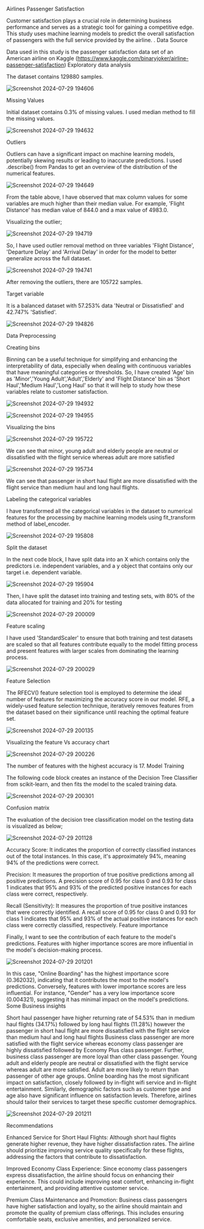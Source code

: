 Airlines Passenger Satisfaction

Customer satisfaction plays a crucial role in determining business performance and serves as a strategic tool for gaining a competitive edge. This study uses machine learning models to predict the overall satisfaction of passengers with the full service provided by the airline. .
Data Source

Data used in this study is the passenger satisfaction data set of an American airline on Kaggle (https://www.kaggle.com/binaryjoker/airline-passenger-satisfaction)
Exploratory data analysis

The dataset contains 129880 samples.

![Screenshot 2024-07-29 194606](https://github.com/user-attachments/assets/d6699044-3ba5-49a7-85d0-25103770cdb6)

Missing Values

Initial dataset contains 0.3% of missing values. I used median method to fill the missing values.

![Screenshot 2024-07-29 194632](https://github.com/user-attachments/assets/607b4d54-b2a7-485e-8358-d2db2f375286)

Outliers

Outliers can have a significant impact on machine learning models, potentially skewing results or leading to inaccurate predictions. I used .describe() from Pandas to get an overview of the distribution of the numerical features.

![Screenshot 2024-07-29 194649](https://github.com/user-attachments/assets/d861d598-2873-4783-abcc-507112b056cb)


From the table above, I have observed that max column values for some variables are much higher than their median value. For example, 'Flight Distance' has median value of 844.0 and a max value of 4983.0.

Visualizing the outlier;

![Screenshot 2024-07-29 194719](https://github.com/user-attachments/assets/0e0b0bf1-c8f3-471a-8ada-fbd869a59fd4)


So, I have used outlier removal method on three variables 'Flight Distance', 'Departure Delay' and 'Arrival Delay' in order for the model to better generalize across the full dataset.

![Screenshot 2024-07-29 194741](https://github.com/user-attachments/assets/271105eb-2fc2-4f4b-b95a-eaf4170e3ba1)


After removing the outliers, there are 105722 samples.

Target variable

It is a balanced dataset with 57.253% data 'Neutral or Dissatisfied' and 42.747% 'Satisfied'.

![Screenshot 2024-07-29 194826](https://github.com/user-attachments/assets/a3d97f39-2321-4da3-868d-1b411f519361)

Data Preprocessing

Creating bins


Binning can be a useful technique for simplifying and enhancing the interpretability of data, especially when dealing with continuous variables that have meaningful categories or thresholds. So, I have created 'Age' bin as 'Minor','Young Adult','Adult','Elderly' and 'Flight Distance' bin as 'Short Haul','Medium Haul','Long Haul' so that it will help to study how these variables relate to customer satisfaction.

![Screenshot 2024-07-29 194932](https://github.com/user-attachments/assets/bd545ec3-2ada-4e75-be5e-6dae43ac0889)

![Screenshot 2024-07-29 194955](https://github.com/user-attachments/assets/35fc6073-7d7c-4730-a676-25b46087ceee)




Visualizing the bins

![Screenshot 2024-07-29 195722](https://github.com/user-attachments/assets/f766bfc4-4e00-4bef-b640-340948404329)

We can see that minor, young adult and elderly people are neutral or dissatisfied with the flight service whereas adult are more satisfied

![Screenshot 2024-07-29 195734](https://github.com/user-attachments/assets/8b6faba5-e341-4e89-bce9-cedc0bbf2e78)



We can see that passenger in short haul flight are more dissatisfied with the flight service than medium haul and long haul flights.

Labeling the categorical variables

I have transformed all the categorical variables in the dataset to numerical features for the processing by machine learning models using fit_transform method of label_encoder.

![Screenshot 2024-07-29 195808](https://github.com/user-attachments/assets/82dbbe10-1e0d-4fad-8008-db72b2ce0945)

Split the dataset

In the next code block, I have split data into an X which contains only the predictors i.e. independent variables, and a y object that contains only our target i.e. dependent variable.

![Screenshot 2024-07-29 195904](https://github.com/user-attachments/assets/938d9496-ebd7-47b6-8327-6e8f28e3e558)


Then, I have split the dataset into training and testing sets, with 80% of the data allocated for training and 20% for testing

![Screenshot 2024-07-29 200009](https://github.com/user-attachments/assets/0b4fdc0b-3eb5-476b-97af-61928da72bb1)

Feature scaling

I have used 'StandardScaler' to ensure that both training and test datasets are scaled so that all features contribute equally to the model fitting process and present features with larger scales from dominating the learning process.

![Screenshot 2024-07-29 200029](https://github.com/user-attachments/assets/2d0747e6-e93d-497b-ab5d-b5763f26f1f6)


Feature Selection

The RFECV() feature selection tool is employed to determine the ideal number of features for maximizing the accuracy score in our model. RFE, a widely-used feature selection technique, iteratively removes features from the dataset based on their significance until reaching the optimal feature set.

![Screenshot 2024-07-29 200135](https://github.com/user-attachments/assets/c5838d3c-ba58-4855-b7e2-32adf59ab132)


Visualizing the feature Vs accuracy chart

![Screenshot 2024-07-29 200226](https://github.com/user-attachments/assets/84d10d23-a073-4b11-a9fc-0c3d8ef0b488)


The number of features with the highest accuracy is 17.
Model Training

The following code block creates an instance of the Decision Tree Classifier from scikit-learn, and then fits the model to the scaled training data.

![Screenshot 2024-07-29 200301](https://github.com/user-attachments/assets/f362540f-7921-444d-8ff1-5bda9ab76c15)

Confusion matrix

The evaluation of the decision tree classification model on the testing data is visualized as below;

![Screenshot 2024-07-29 201128](https://github.com/user-attachments/assets/d4198f74-12a9-44e6-b54c-c2788e80e6d0)


Accuracy Score: It indicates the proportion of correctly classified instances out of the total instances. In this case, it's approximately 94%, meaning 94% of the predictions were correct.

Precision: It measures the proportion of true positive predictions among all positive predictions. A precision score of 0.95 for class 0 and 0.93 for class 1 indicates that 95% and 93% of the predicted positive instances for each class were correct, respectively.

Recall (Sensitivity): It measures the proportion of true positive instances that were correctly identified. A recall score of 0.95 for class 0 and 0.93 for class 1 indicates that 95% and 93% of the actual positive instances for each class were correctly classified, respectively.
Feature importance

Finally, I want to see the contribution of each feature to the model's predictions. Features with higher importance scores are more influential in the model's decision-making process.

![Screenshot 2024-07-29 201201](https://github.com/user-attachments/assets/81aa6db8-a3ca-49af-af27-c8b432f460ad)


In this case, "Online Boarding" has the highest importance score (0.362032), indicating that it contributes the most to the model's predictions. Conversely, features with lower importance scores are less influential. For instance, "Gender" has a very low importance score (0.004321), suggesting it has minimal impact on the model's predictions.
Some Business insights

  Short haul passenger have higher returning rate of 54.53% than in medium haul flights (34.17%) followed by long haul flights (11.28%) however the passenger in short haul flight are more dissatisfied with the flight service than medium haul and long haul flights
  Business class passenger are more satisfied with the flight service whereas economy class passenger are highly dissatisfied followed by Economy Plus class passenger. Further, business class passenger are more loyal than other class passenger.
  Young adult and elderly people are neutral or dissatisfied with the flight service whereas adult are more satisfied. Adult are more likely to return than passenger of other age groups.
  Online boarding has the most significant impact on satisfaction, closely followed by in-flight wifi service and in-flight entertainment. Similarly, demographic factors such as customer type and age also have significant influence on satisfaction levels. Therefore, airlines should tailor their services to target these specific customer demographics.

  ![Screenshot 2024-07-29 201211](https://github.com/user-attachments/assets/ba256b67-de0c-4604-af9e-f4162dc5a08d)


Recommendations

Enhanced Service for Short Haul Flights: Although short haul flights generate higher revenue, they have higher dissatisfaction rates. The airline should prioritize improving service quality specifically for these flights, addressing the factors that contribute to dissatisfaction.

Improved Economy Class Experience: Since economy class passengers express dissatisfaction, the airline should focus on enhancing their experience. This could include improving seat comfort, enhancing in-flight entertainment, and providing attentive customer service.

Premium Class Maintenance and Promotion: Business class passengers have higher satisfaction and loyalty, so the airline should maintain and promote the quality of premium class offerings. This includes ensuring comfortable seats, exclusive amenities, and personalized service.
